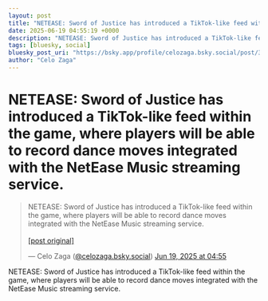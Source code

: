 ```yaml
---
layout: post
title: "NETEASE: Sword of Justice has introduced a TikTok-like feed within the game, where players will be able to record dance moves integrated with the NetEase Music streaming service."
date: 2025-06-19 04:55:19 +0000
description: "NETEASE: Sword of Justice has introduced a TikTok-like feed within the game, where players will be able to record dance moves integrated with the NetEas..."
tags: [bluesky, social]
bluesky_post_uri: "https://bsky.app/profile/celozaga.bsky.social/post/3lrwqapofwc2y"
author: "Celo Zaga"
---
```


<h1 class="bluesky-post-title">NETEASE: Sword of Justice has introduced a TikTok-like feed within the game, where players will be able to record dance moves integrated with the NetEase Music streaming service.</h1>


<blockquote class="bluesky-embed" data-bluesky-uri="at://did:plc:lmh6rennptq77inaztnovw4b/app.bsky.feed.post/3lrwqapofwc2y" data-bluesky-embed-color-mode="system">
<p lang="">NETEASE: Sword of Justice has introduced a TikTok-like feed within the game, where players will be able to record dance moves integrated with the NetEase Music streaming service.<br><br><a href="https://bsky.app/profile/celozaga.bsky.social/post/3lrwqapofwc2y">[post original]</a></p>
&mdash; Celo Zaga (<a href="https://bsky.app/profile/did:plc:lmh6rennptq77inaztnovw4b">@celozaga.bsky.social</a>) <a href="https://bsky.app/profile/celozaga.bsky.social/post/3lrwqapofwc2y">Jun 19, 2025 at 04:55</a>
</blockquote>
<script async src="https://embed.bsky.app/static/embed.js" charset="utf-8"></script>


<p class="bluesky-post-description">NETEASE: Sword of Justice has introduced a TikTok-like feed within the game, where players will be able to record dance moves integrated with the NetEase Music streaming service.</p>
